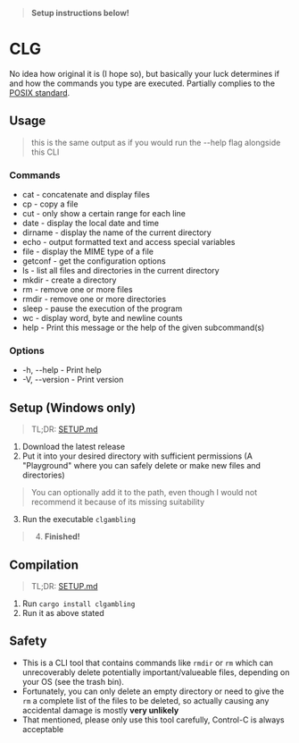 > **Setup instructions below!**
# CLG
No idea how original it is (I hope so), but basically your luck determines if and how the commands you type are executed.
Partially complies to the [POSIX standard](https://en.wikipedia.org/wiki/POSIX).

## Usage
> this is the same output as if you would run the --help flag alongside this CLI
  ### Commands
  - cat - concatenate and display files
  - cp - copy a file
  - cut - only show a certain range for each line
  - date -   display the local date and time
  - dirname - display the name of the current directory
  - echo - output formatted text and access special variables
  - file - display the MIME type of a file
  - getconf - get the configuration options
  - ls - list all files and directories in the current directory
  - mkdir - create a directory
  - rm - remove one or more files
  - rmdir - remove one or more directories
  - sleep - pause the execution of the program
  - wc - display word, byte and newline counts
  - help - Print this message or the help of the given subcommand(s)

### Options
-   -h, --help - Print help
-   -V, --version - Print version

## Setup (Windows only)
> TL;DR: [SETUP.md](https://github.com/HQ2000-Rust/CLG/blob/main/SETUP.md)
1. Download the latest release
2. Put it into your desired directory with sufficient permissions (A "Playground" where you can safely delete or make new files and directories)
> You can optionally add it to the path, even though I would not recommend it because of its missing suitability
3. Run the executable `clgambling`
> 4. **Finished!**

## Compilation
> TL;DR: [SETUP.md](https://github.com/HQ2000-Rust/CLG/blob/main/SETUP.md)
1. Run `cargo install clgambling`
2. Run it as above stated

## Safety
- This is a CLI tool that contains commands like `rmdir` or `rm` which can unrecoverably delete potentially important/valueable files, depending on your OS (see the trash bin).
- Fortunately, you can only delete an empty directory or need to give the `rm` a complete list of the files to be deleted, so actually causing any accidental damage is mostly **very unlikely** 
- That mentioned, please only use this tool carefully, Control-C is always acceptable
